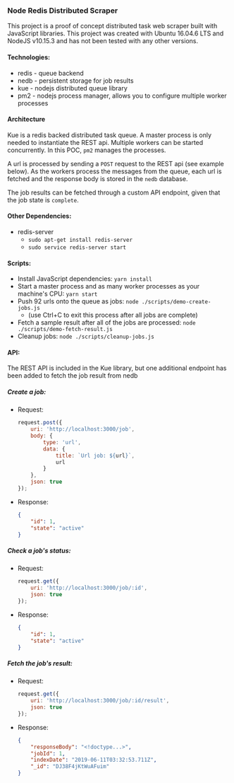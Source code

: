 ### Node Redis Distributed Scraper

This project is a proof of concept distributed task web scraper built with JavaScript libraries.
This project was created with Ubuntu 16.04.6 LTS and NodeJS v10.15.3 and has not been tested with any other versions.

#### Technologies:

- redis - queue backend
- nedb - persistent storage for job results
- kue - nodejs distributed queue library
- pm2 - nodejs process manager, allows you to configure multiple worker processes

#### Architecture

Kue is a redis backed distributed task queue. A master process is only needed to instantiate the REST api.
Multiple workers can be started concurrently. In this POC, `pm2` manages the processes.

A url is processed by sending a `POST` request to the REST api (see example below). As the workers process
the messages from the queue, each url is fetched and the response body is stored in the `nedb` database.

The job results can be fetched through a custom API endpoint, given that the job state is `complete`.

#### Other Dependencies:

- redis-server
  - `sudo apt-get install redis-server`
  - `sudo service redis-server start`

#### Scripts:

- Install JavaScript dependencies: `yarn install`
- Start a master process and as many worker processes as your machine's CPU: `yarn start`
- Push 92 urls onto the queue as jobs: `node ./scripts/demo-create-jobs.js` 
    - (use Ctrl+C to exit this process after all jobs are complete)
- Fetch a sample result after all of the jobs are processed: `node ./scripts/demo-fetch-result.js`
- Cleanup jobs: `node ./scripts/cleanup-jobs.js`

#### API:

The REST API is included in the Kue library, but one additional endpoint has been added to fetch the job result from nedb

##### Create a job:

- Request:

    ```javascript
    request.post({
        uri: 'http://localhost:3000/job',
        body: {
            type: 'url',
            data: {
                title: `Url job: ${url}`,
                url
            }
        },
        json: true
    });
    ```

- Response:

    ```json
    {
        "id": 1,
        "state": "active"
    }
    ```

##### Check a job's status:

- Request:

    ```javascript
    request.get({
        uri: 'http://localhost:3000/job/:id',
        json: true
    });
    ```

- Response:

    ```json
    {
        "id": 1,
        "state": "active"
    }
    ```

##### Fetch the job's result:

- Request:

    ```javascript
    request.get({
        uri: 'http://localhost:3000/job/:id/result',
        json: true
    });
    ```

- Response:

    ```json
    {
        "responseBody": "<!doctype...>",
        "jobId": 1,
        "indexDate": "2019-06-11T03:32:53.711Z",
        "_id": "DJ38F4jKtWuAFuim"
    }
    ```
